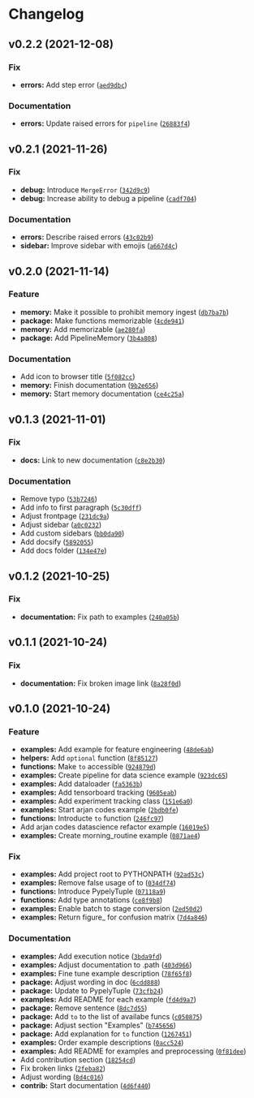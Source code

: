 # Changelog

<!--next-version-placeholder-->

## v0.2.2 (2021-12-08)
### Fix
* **errors:** Add step error ([`aed9dbc`](https://github.com/stoney95/pypely/commit/aed9dbcbc8860f65e5be240eba44421a7cc435d2))

### Documentation
* **errors:** Update raised errors for `pipeline` ([`26883f4`](https://github.com/stoney95/pypely/commit/26883f45a38ed785cf653ed12a7a387c4c86477e))

## v0.2.1 (2021-11-26)
### Fix
* **debug:** Introduce `MergeError` ([`342d9c9`](https://github.com/stoney95/pypely/commit/342d9c9d851efcc017abe95b9c13e013fec56f5b))
* **debug:** Increase ability to debug a pipeline ([`cadf704`](https://github.com/stoney95/pypely/commit/cadf704737b764adeca0f66fe4223acc1f135262))

### Documentation
* **errors:** Describe raised errors ([`43c02b9`](https://github.com/stoney95/pypely/commit/43c02b92955efd475dfca7f9163f10a571a80cbb))
* **sidebar:** Improve sidebar with emojis ([`a667d4c`](https://github.com/stoney95/pypely/commit/a667d4c5f59c0c96aefa09e1a74af80691879050))

## v0.2.0 (2021-11-14)
### Feature
* **memory:** Make it possible to prohibit memory ingest ([`db7ba7b`](https://github.com/stoney95/pypely/commit/db7ba7b6607e9fd20aa3dfc8eabd6632325e356a))
* **package:** Make functions memorizable ([`4cde941`](https://github.com/stoney95/pypely/commit/4cde941bf7c47e5377cbfeb2590ff19fd6bf016c))
* **memory:** Add memorizable ([`ae280fa`](https://github.com/stoney95/pypely/commit/ae280fad5fee5225fead1215d15205a5ba87d4b7))
* **package:** Add PipelineMemory ([`3b4a808`](https://github.com/stoney95/pypely/commit/3b4a8089e49034dbfd4354b437b5234168cac6fe))

### Documentation
* Add icon to browser title ([`5f082cc`](https://github.com/stoney95/pypely/commit/5f082cc06c941d7e74fcaface3d1c97cfc54e4c8))
* **memory:** Finish documentation ([`9b2e656`](https://github.com/stoney95/pypely/commit/9b2e65680db042586b18d24adcbb780b24d87dee))
* **memory:** Start memory documentation ([`ce4c25a`](https://github.com/stoney95/pypely/commit/ce4c25a536356471127a0e18b6b2de5df5d71cda))

## v0.1.3 (2021-11-01)
### Fix
* **docs:** Link to new documentation ([`c8e2b30`](https://github.com/stoney95/pypely/commit/c8e2b304f190e18e1812b2aec8c15db7c817f74a))

### Documentation
* Remove typo ([`53b7246`](https://github.com/stoney95/pypely/commit/53b7246cfee91ff859e6c9abdb6b0e47565a223f))
* Add info to first paragraph ([`5c30dff`](https://github.com/stoney95/pypely/commit/5c30dff3cb280db838cd5b1d6d96fb2f218fc571))
* Adjust frontpage ([`231dc9a`](https://github.com/stoney95/pypely/commit/231dc9a116f829234a3d92a27a9d916af52cb547))
* Adjust sidebar ([`a0c0232`](https://github.com/stoney95/pypely/commit/a0c0232966e806d15846d4dd95cc16349fa418d2))
* Add custom sidebars ([`bb0da90`](https://github.com/stoney95/pypely/commit/bb0da907716d29cb0e8c24fc88d356ff531508f7))
* Add docsify ([`5892055`](https://github.com/stoney95/pypely/commit/589205564f4ead95e7b5c23c318b607a03b7e4f0))
* Add docs folder ([`134e47e`](https://github.com/stoney95/pypely/commit/134e47ec3464a5662a5dea27fd179ad137a4da79))

## v0.1.2 (2021-10-25)
### Fix
* **documentation:** Fix path to examples ([`240a05b`](https://github.com/stoney95/pypely/commit/240a05b076077795ae6121b8331109e638df20ec))

## v0.1.1 (2021-10-24)
### Fix
* **documentation:** Fix broken image link ([`8a28f0d`](https://github.com/stoney95/pypely/commit/8a28f0d402cb48bee1281ddf37fbdc1709ac8bce))

## v0.1.0 (2021-10-24)
### Feature
* **examples:** Add example for feature engineering ([`48de6ab`](https://github.com/stoney95/pypely/commit/48de6ab44aac5da415b96481fc7bb31c49868104))
* **helpers:** Add `optional` function ([`8f85127`](https://github.com/stoney95/pypely/commit/8f85127960aabf3df3a62fa5409e8d5f8573f265))
* **functions:** Make `to` accessible ([`924879d`](https://github.com/stoney95/pypely/commit/924879dae5a2b7abee575e1113f69b2040feff08))
* **examples:** Create pipeline for data science example ([`923dc65`](https://github.com/stoney95/pypely/commit/923dc65954dd09e912777976b1918e4d74c75af3))
* **examples:** Add dataloader ([`fa5363b`](https://github.com/stoney95/pypely/commit/fa5363bf831c3dec36d368f4767aed13248fdbf4))
* **examples:** Add tensorboard tracking ([`9605eab`](https://github.com/stoney95/pypely/commit/9605eabf0758f8219e244a67460da474a33e3d4c))
* **examples:** Add experiment tracking class ([`151e6a0`](https://github.com/stoney95/pypely/commit/151e6a012bd9f296afe4b33b546926b90a869e1e))
* **examples:** Start arjan codes example ([`2bdb0fe`](https://github.com/stoney95/pypely/commit/2bdb0fe860b8d1f0bd69ffa97694d7e5200b64fe))
* **functions:** Introducte `to` function ([`246fc97`](https://github.com/stoney95/pypely/commit/246fc97cc5f0ed2f1cdebe4d041450eb77620f19))
* Add arjan codes datascience refactor example ([`16019e5`](https://github.com/stoney95/pypely/commit/16019e577174892318b0f36bd04fb8a9b9824135))
* **examples:** Create morning_routine example ([`0871ae4`](https://github.com/stoney95/pypely/commit/0871ae4c918dea811a81aa02f3c32966bb0d46fe))

### Fix
* **examples:** Add project root to PYTHONPATH ([`92ad53c`](https://github.com/stoney95/pypely/commit/92ad53c8850fb8a733aabdee030be5e4dab9f2d0))
* **examples:** Remove false usage of to ([`034df74`](https://github.com/stoney95/pypely/commit/034df74e677222ed195f9faf22566a0f3e523d75))
* **functions:** Introduce PypelyTuple ([`07118a9`](https://github.com/stoney95/pypely/commit/07118a94efb84f3079d725dd38968f9a7fb15a0b))
* **functions:** Add type annotations ([`ce8f9b8`](https://github.com/stoney95/pypely/commit/ce8f9b882e597bd29abd9fcfdc8ff5c47a521902))
* **examples:** Enable batch to stage conversion ([`2ed50d2`](https://github.com/stoney95/pypely/commit/2ed50d297d76b5ba561c87d525f35e7ad1ebaf8d))
* **examples:** Return figure_ for confusion matrix ([`7d4a846`](https://github.com/stoney95/pypely/commit/7d4a8460f5157714f36e82121e0140b3451a7a34))

### Documentation
* **examples:** Add execution notice ([`3bda9fd`](https://github.com/stoney95/pypely/commit/3bda9fd593c654ce858c9513881a928784e4cc1e))
* **examples:** Adjust documentation to .path ([`403d966`](https://github.com/stoney95/pypely/commit/403d966f334d61b3a04458f5c214ef8f201a07d6))
* **examples:** Fine tune example description ([`78f65f8`](https://github.com/stoney95/pypely/commit/78f65f8ddeec9d5dc6ad901832e2a7a2a0e07867))
* **package:** Adjust wording in doc ([`6cdd888`](https://github.com/stoney95/pypely/commit/6cdd888de90af762ec5df4c5ae0108d3c37bac11))
* **package:** Update to PypelyTuple ([`73cfb24`](https://github.com/stoney95/pypely/commit/73cfb24388bc1b9325f1369477eac66697260a57))
* **examples:** Add README for each example ([`fd4d9a7`](https://github.com/stoney95/pypely/commit/fd4d9a7eb292ecb88eacae74238a89dee4a9b33f))
* **package:** Remove sentence ([`8dc7d55`](https://github.com/stoney95/pypely/commit/8dc7d55243f92df4d6959c2f26347bc5ea47ca61))
* **package:** Add `to` to the list of availabe funcs ([`c050875`](https://github.com/stoney95/pypely/commit/c050875c601285c5500ade1f1b65b4e1c49b1eba))
* **package:** Adjust section "Examples" ([`b745656`](https://github.com/stoney95/pypely/commit/b74565658e78a885f8c0fbb8848757cf0e1cacb7))
* **package:** Add explanation for `to` function ([`1267451`](https://github.com/stoney95/pypely/commit/1267451c9db8d06151e764ba9b53be88ab482989))
* **examples:** Order example descriptions ([`0acc524`](https://github.com/stoney95/pypely/commit/0acc5249fe27bd77337fbdcdea951b132367ff21))
* **examples:** Add README for examples and preprocessing ([`0f81dee`](https://github.com/stoney95/pypely/commit/0f81deed0c7f827aeb7e543b7d19e58a2bec3f5e))
* Add contribution section ([`18254cd`](https://github.com/stoney95/pypely/commit/18254cd276d86286f84363d81ffff46f3d82868a))
* Fix broken links ([`2feba82`](https://github.com/stoney95/pypely/commit/2feba82596bb119a492f4e0a285ef995a3b25330))
* Adjust wording ([`8d4c016`](https://github.com/stoney95/pypely/commit/8d4c016ceb68f5f6b8d515d6258088ca0b689fbf))
* **contrib:** Start documentation ([`4d6f440`](https://github.com/stoney95/pypely/commit/4d6f440a3cc1b16df83c1084c60006d62fe561e0))
